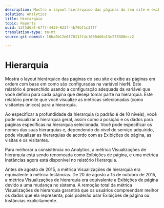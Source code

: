 ```yaml
---
description: Mostra o layout hierárquico das páginas do seu site e exibe as páginas em ordem com base em como são configuradas na variável hierN. Este relatório é preenchido usando a configuração adequada da variável que você definiu para cada página que deseja tomar parte na hierarquia. Este relatório permite que você visualize as métricas selecionadas (como visitantes únicos) para a hierarquia.
solution: Analytics
title: Hierarquia
topic: Reports
uuid: 52f5d0af-67f7-4439-923f-4b79bf1c3fff
translation-type: tm+mt
source-git-commit: 16ba0b12e0f70112f4c10804d0a13c278388ecc2

---
```



# Hierarquia

Mostra o layout hierárquico das páginas do seu site e exibe as páginas em ordem com base em como são configuradas na variável hierN. Este relatório é preenchido usando a configuração adequada da variável que você definiu para cada página que deseja tomar parte na hierarquia. Este relatório permite que você visualize as métricas selecionadas (como visitantes únicos) para a hierarquia.

Ao especificar a profundidade da hierarquia (o padrão é de 10 níveis), você pode visualizar a hierarquia geral, assim como a posição e os dados para páginas específicas na hierarquia selecionada. Você pode especificar os nomes das suas hierarquias e, dependendo do nível de serviço adquirido, pode visualizar as hierarquias de acordo com as Exibições de página, as visitas e os visitantes.

Para melhorar a consistência no Analytics, a métrica Visualizações de hierarquia está sendo renomeada como Exibições de página, e uma métrica Instâncias agora está disponível no relatório Hierarquia.

Antes de agosto de 2015, a métrica Visualizações de hierarquia era equivalente à métrica Instâncias. De 20 de agosto a 15 de outubro de 2015, a métrica Visualizações de hierarquia era equivalente a Exibições de página devido a uma mudança no sistema. A remoção total da métrica Visualizações de hierarquia garantirá que os usuários compreendam melhor os dados que ela representa, pois poderão usar Exibições de página ou Instâncias explicitamente.
